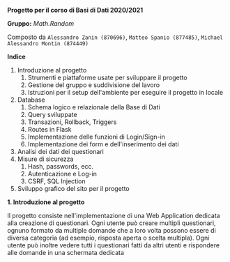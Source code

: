 __Progetto per il corso di Basi di Dati 2020/2021__

__Gruppo:__ _Math.Random_

Composto da
``Alessandro Zanin (870696)``, ``Matteo Spanio (877485)``, ``Michael Alessandro Montin (874449)``

__Indice__

1. Introduzione al progetto
   1. Strumenti e piattaforme usate per sviluppare il progetto
   2. Gestione del gruppo e suddivisione del lavoro
   3. Istruzioni per il setup dell'ambiente per eseguire il progetto in locale
2. Database
   1. Schema logico e relazionale della Base di Dati
   2. Query sviluppate 
   3. Transazioni, Rollback, Triggers
   4. Routes in Flask
   5. Implementazione delle funzioni di Login/Sign-in
   6. Implementazione dei form e dell'inserimento dei dati
3. Analisi dei dati dei questionari
4. Misure di sicurezza
   1. Hash, passwords, ecc.
   2. Autenticazione e Log-in
   3. CSRF, SQL Injection
5. Sviluppo grafico del sito per il progetto

__1. Introduzione al progetto__

Il progetto consiste nell'implementazione di una Web Application 
dedicata alla creazione di questionari. 
Ogni utente può creare multipli questionari, ognuno formato da 
multiple domande che a loro volta possono essere di 
diversa categoria (ad esempio, risposta aperta o scelta multipla).
Ogni utente può inoltre vedere tutti i questionari fatti da altri utenti
e rispondere alle domande in una schermata dedicata

   